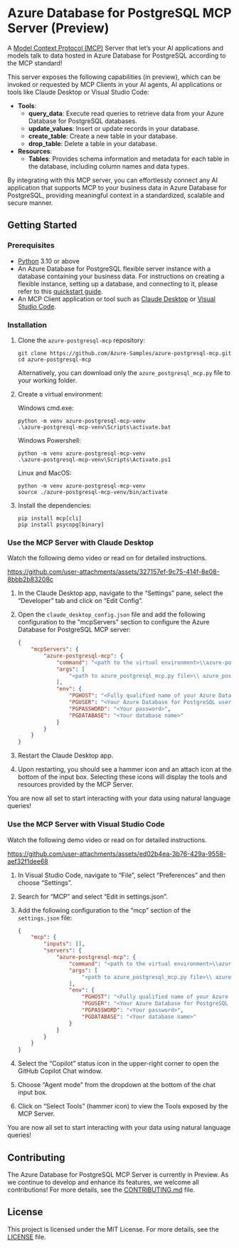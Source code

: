 # Azure Database for PostgreSQL MCP Server (Preview)

A [Model Context Protocol (MCP)](https://modelcontextprotocol.io/introduction) Server that let’s your AI applications and models talk to data hosted in Azure Database for PostgreSQL according to the MCP standard!

This server exposes the following capabilities (in preview), which can be invoked or requested by MCP Clients in your AI agents, AI applications or tools like Claude Desktop or Visual Studio Code:

- **Tools**: 
    - **query_data**: Execute read queries to retrieve data from your Azure Database for PostgreSQL databases.
    - **update_values**: Insert or update records in your database.
    - **create_table**: Create a new table in your database.
    - **drop_table**: Delete a table in your database.
- **Resources**:
    - **Tables**: Provides schema information and metadata for each table in the database, including column names and data types.

By integrating with this MCP server, you can effortlessly connect any AI application that supports MCP to your business data in Azure Database for PostgreSQL, providing meaningful context in a standardized, scalable and secure manner.

## Getting Started

### Prerequisites

- [Python](https://www.python.org/downloads/) 3.10 or above
- An Azure Database for PostgreSQL flexible server instance with a database containing your business data. For instructions on creating a flexible instance, setting up a database, and connecting to it, please refer to this [quickstart guide](https://learn.microsoft.com/azure/postgresql/flexible-server/quickstart-create-server).
- An MCP Client application or tool such as [Claude Desktop](https://claude.ai/download) or [Visual Studio Code](https://code.visualstudio.com/download).

### Installation

1. Clone the `azure-postgresql-mcp` repository:

    ```
    git clone https://github.com/Azure-Samples/azure-postgresql-mcp.git
    cd azure-postgresql-mcp
    ```

    Alternatively, you can download only the `azure_postgresql_mcp.py` file to your working folder.

2.	Create a virtual environment:

    Windows cmd.exe:
  	```
    python -m venv azure-postgresql-mcp-venv
    .\azure-postgresql-mcp-venv\Scripts\activate.bat
    ```
    Windows Powershell:
  	```
    python -m venv azure-postgresql-mcp-venv
    .\azure-postgresql-mcp-venv\Scripts\Activate.ps1
    ```
    Linux and MacOS:
  	```
    python -m venv azure-postgresql-mcp-venv
    source ./azure-postgresql-mcp-venv/bin/activate 
    ```

4. Install the dependencies:

    ```
    pip install mcp[cli]
    pip install psycopg[binary]
    ```


### Use the MCP Server with Claude Desktop

Watch the following demo video or read on for detailed instructions.



https://github.com/user-attachments/assets/327157ef-9c75-414f-8e08-8bbb2b83208c



1. In the Claude Desktop app, navigate to the “Settings” pane, select the “Developer” tab and click on “Edit Config”.
2. Open the `claude_desktop_config.json` file and add the following configuration to the "mcpServers" section to configure the Azure Database for PostgreSQL MCP server:

    ```json
    {
        "mcpServers": {
            "azure-postgresql-mcp": {
                "command": "<path to the virtual environment>\\azure-postgresql-mcp-venv\\Scripts\\python",
                "args": [
                    "<path to azure_postgresql_mcp.py file>\\ azure_postgresql_mcp.py"
                ],
                "env": {
                    "PGHOST": "<Fully qualified name of your Azure Database for PostgreSQL instance>",
                    "PGUSER": "<Your Azure Database for PostgreSQL username>",
                    "PGPASSWORD": "<Your password>",
                    "PGDATABASE": "<Your database name>"
                }
            }        
        }
    }
    ```
3. Restart the Claude Desktop app.
4. Upon restarting, you should see a hammer icon and an attach icon at the bottom of the input box. Selecting these icons will display the tools and resources provided by the MCP Server.

You are now all set to start interacting with your data using natural language queries!

### Use the MCP Server with Visual Studio Code

Watch the following demo video or read on for detailed instructions.



https://github.com/user-attachments/assets/ed02b4ea-3b76-429a-9558-aef32f1dee68



1. In Visual Studio Code, navigate to “File”, select “Preferences” and then choose “Settings”.
2. Search for “MCP” and select “Edit in settings.json”.
3. Add the following configuration to the “mcp” section of the `settings.json` file:

    ```JSON
    {
        "mcp": {
            "inputs": [],
            "servers": {
                "azure-postgresql-mcp": {
                    "command": "<path to the virtual environment>\\azure-postgresql-mcp-venv\\Scripts\\python",
                    "args": [
                        "<path to azure_postgresql_mcp.py file>\\ azure_postgresql_mcp.py"
                    ],
                    "env": {
                        "PGHOST": "<Fully qualified name of your Azure Database for PostgreSQL instance>",
                        "PGUSER": "<Your Azure Database for PostgreSQL username>",
                        "PGPASSWORD": "<Your password>",
                        "PGDATABASE": "<Your database name>"
                    }
                }
            }
        }
    }
    ```
4. Select the “Copilot” status icon in the upper-right corner to open the GitHub Copilot Chat window. 
5. Choose “Agent mode” from the dropdown at the bottom of the chat input box.
5. Click on “Select Tools” (hammer icon) to view the Tools exposed by the MCP Server.

You are now all set to start interacting with your data using natural language queries!

## Contributing
The Azure Database for PostgreSQL MCP Server is currently in Preview. As we continue to develop and enhance its features, we welcome all contributions! For more details, see the [CONTRIBUTING.md](CONTRIBUTING.md) file.

## License
This project is licensed under the MIT License. For more details, see the [LICENSE](LICENSE.md) file.
